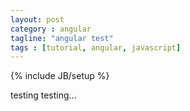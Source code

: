 ```yaml
---
layout: post
category : angular
tagline: "angular test"
tags : [tutorial, angular, javascript]
---
```

{% include JB/setup %}

testing testing...